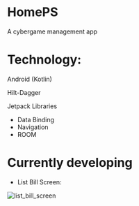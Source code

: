 # HomePS
A cybergame management app

# Technology: 

Android (Kotlin)

Hilt-Dagger

Jetpack Libraries
+ Data Binding
+ Navigation
+ ROOM


# Currently developing
- List Bill Screen:

![list_bill_screen](https://i.postimg.cc/gjhkVKcF/list-bill-scr.png)
